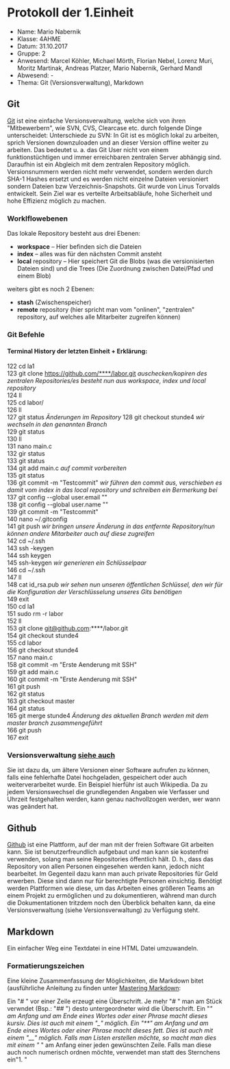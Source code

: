 # Protokoll der 1.Einheit
* Name: Mario Nabernik
* Klasse: 4AHME
* Datum: 31.10.2017
* Gruppe: 2
* Anwesend: Marcel Köhler, Michael Mörth, Florian Nebel, Lorenz Muri, Moritz Martinak, Andreas Platzer, Mario Nabernik, Gerhard Mandl  
* Abwesend: -
* Thema: Git (Versionsverwaltung), Markdown

## Git
[Git](https://git-scm.com/) ist eine einfache Versionsverwaltung, welche sich von ihren "Mitbewerbern", wie SVN, CVS, Clearcase etc. durch folgende Dinge unterscheidet: 
Unterschiede zu SVN:
In Git ist es möglich lokal zu arbeiten, sprich Versionen downzuloaden und an dieser Version offline weiter zu arbeiten. Das bedeutet u. a. das Git User nicht von einem funktionstüchtigen und immer erreichbaren zentralen Server abhängig sind. Daraufhin ist ein Abgleich mit dem zentralen Repository möglich.
Versionsnummern werden nicht mehr verwendet, sondern werden durch SHA-1 Hashes ersetzt und es werden nicht einzelne Dateien versioniert sondern Dateien bzw Verzeichnis-Snapshots.
Git wurde von Linus Torvalds entwickelt. Sein Ziel war es verteilte Arbeitsabläufe, hohe Sicherheit und hohe Effizienz möglich zu machen.

### Worklflowebenen
Das lokale Repository besteht aus drei Ebenen:

* __workspace__ – Hier befinden sich die Dateien
* __index__ – alles was für den nächsten Commit ansteht
* __local__ repository – Hier speichert Git die Blobs (was die versionisierten Dateien sind) und die Trees (Die Zuordnung zwischen Datei/Pfad und einem Blob)

weiters gibt es noch 2 Ebenen:

* __stash__ (Zwischenspeicher)
* __remote__ repository (hier spricht man vom "onlinen", "zentralen" repository, auf welches alle Mitarbeiter zugreifen können)

### Git Befehle

#### Terminal History der letzten Einheit + Erklärung:

  122  cd la1  
  123  git clone https://github.com/****/labor.git        _auschecken/kopiren des zentralen Repositories/es besteht nun aus workspace, index und local repository_  
  124  ll  
  125  cd labor/  
  126  ll  
  127  git status                                             _Änderungen im Repository_ 
  128  git checkout stunde4                                   _wir wechseln in den genannten Branch_  
  129  git status  
  130  ll  
  131  nano main.c  
  132  gir status  
  133  git status                                               
  134  git add main.c                                         _auf commit vorbereiten_  
  135  git status  
  136  git commit -m "Testcommit"                             _wir führen den commit aus, verschieben es damit vom index in das local repository und schreiben ein Bermerkung bei_  
  137  git config --global  user.email ""  
  138  git config --global  user.name ""  
  139  git commit -m "Testcommit"  
  140  nano ~/.gitconfig   
  141  git push                                               _wir bringen unsere Änderung in das entfernte Repository/nun können andere Mitarbeiter auch auf diese zugreifen_  
  142  cd ~/.ssh  
  143  ssh -keygen  
  144  ssh keygen  
  145  ssh-keygen                                             _wir generieren ein Schlüsselpaar_  
  146  cd ~/.ssh  
  147  ll  
  148  cat id_rsa.pub                                         _wir sehen nun unseren öffentlichen Schlüssel, den wir für die Konfiguration der Verschlüsselung unseres Gits benötigen_  
  149  exit  
  150  cd la1  
  151  sudo rm -r labor  
  152  ll  
  153  git clone git@github.com:****/labor.git  
  154  git checkout stunde4  
  155  cd labor  
  156  git checkout stunde4  
  157  nano main.c  
  158  git commit -m "Erste Aenderung mit SSH"  
  159  git add main.c  
  160  git commit -m "Erste Aenderung mit SSH"  
  161  git push  
  162  git status  
  163  git checkout master  
  164  git status   
  165  git merge stunde4                                    _Änderung des aktuellen Branch werden mit dem master branch zusammengeführt_  
  166  git push  
  167  exit  
  
### Versionsverwaltung [siehe auch](https://de.wikipedia.org/wiki/Versionsverwaltung)
Sie ist dazu da, um ältere Versionen einer Software aufrufen zu können, falls eine fehlerhafte Datei hochgeladen, gespeichert oder auch weiterverarbeitet wurde.
Ein Beispiel hierführ ist auch Wikipedia. Da zu jedem Versionswechsel die grundlegenden Angaben wie Verfasser und Uhrzeit festgehalten werden, kann genau nachvollzogen werden, wer wann was geändert hat.

## Github

[Github](https://github.com/) ist eine Plattform, auf der man mit der freien Software Git arbeiten kann. Sie ist benutzerfreundlich aufgebaut und man kann sie kostenfrei verwenden, solang man seine Repositories öffentlich hält.
D. h., dass das Repository von allen Personen eingesehen werden kann, jedoch nicht bearbeitet.
Im Gegenteil dazu kann man auch private Repositories für Geld erwerben. Diese sind dann nur für berechtigte Personen einsichtig.
Benötigt werden Plattformen wie diese, um das Arbeiten eines größeren Teams an einem Projekt zu ermöglichen und zu dokumentieren, während man durch die Dokumentationen tritzdem noch den Überblick behalten kann, da eine Versionsverwaltung (siehe Versionsverwaltung) zu Verfügung steht.

## Markdown
Ein einfacher Weg eine Textdatei in eine HTML Datei umzuwandeln.

### Formatierungszeichen
Eine kleine Zusammenfassung der Möglichkeiten, die Markdown bitet (ausführliche Anleitung zu finden unter [Mastering Markdown](https://guides.github.com/features/mastering-markdown/): 

Ein "# " vor einer Zeile erzeugt eine Überschrift. Je mehr "# " man am Stück verwndet (Bsp.: "## ") desto untergeordneter wird die Überschrift.
Ein "*" am Anfang und am Ende eines Wortes oder einer Phrase macht dieses kursiv. Dies ist auch mit einem "_" möglich.
Ein "**" am Anfang und am Ende eines Wortes oder einer Phrase macht dieses fett. Dies ist auch mit einem "__" möglich.
Falls man Listen erstellen möchte, so macht man dies mit einem "* " am Anfang einer jeden gewünschten Zeile. Falls man diese auch noch numerisch ordnen möchte, verwendet man statt des Sternchens ein"1. "
